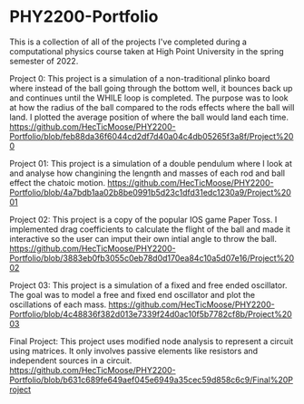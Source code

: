 # PHY2200-Portfolio
This is a collection of all of the projects I've completed during a computational physics course taken at High Point University in the spring semester of 2022.

Project 0: 
  This project is a simulation of a non-traditional plinko board where instead of the ball going through the bottom well, it bounces back up and continues until the WHILE loop is completed. The purpose was to look at how the radius of the ball compared to the rods effects where the ball will land. I plotted the average position of where the ball would land each time. https://github.com/HecTicMoose/PHY2200-Portfolio/blob/feb88da36f6044cd2df7d40a04c4db05265f3a8f/Project%200
  
Project 01: 
  This project is a simulation of a double pendulum where I look at and analyse how changining the lengnth and masses of each rod and ball effect the chatoic motion. https://github.com/HecTicMoose/PHY2200-Portfolio/blob/4a7bdb1aa02b8be0991b5d23c1dfd31edc1230a9/Project%2001
  
Project 02: 
  This project is a copy of the popular IOS game Paper Toss. I implemented drag coefficients to calculate the flight of the ball and made it interactive so the user can imput their own intial angle to throw the ball. https://github.com/HecTicMoose/PHY2200-Portfolio/blob/3883eb0fb3055c0eb78d0d170ea84c10a5d07e16/Project%2002
  
Project 03: 
  This project is a simulation of a fixed and free ended oscillator. The goal was to model a free and fixed end oscillator and plot the oscillations of each mass. https://github.com/HecTicMoose/PHY2200-Portfolio/blob/4c48836f382d013e7339f24d0ac10f5b7782cf8b/Project%2003
  
Final Project: 
  This project uses modified node analysis to represent a circuit using matrices. It only involves passive elements like resistors and independent sources in a circuit. https://github.com/HecTicMoose/PHY2200-Portfolio/blob/b631c689fe649aef045e6949a35cec59d858c6c9/Final%20Project
